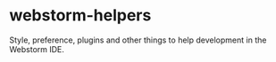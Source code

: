 # webstorm-helpers
Style, preference, plugins and other things to help development in the Webstorm IDE.
